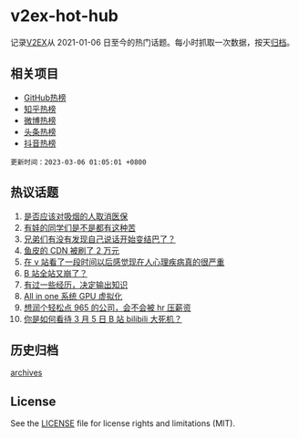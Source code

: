 # v2ex-hot-hub

 记录[V2EX](https://www.v2ex.com/)从 2021-01-06 日至今的热门话题。每小时抓取一次数据，按天[归档](archives)。
 
 ## 相关项目

- [GitHub热榜](https://github.com/snaildev/github-hot-hub)
- [知乎热榜](https://github.com/snaildev/zhihu-hot-hub)
- [微博热榜](https://github.com/snaildev/weibo-hot-hub)
- [头条热榜](https://github.com/snaildev/toutiao-hot-hub)
- [抖音热榜](https://github.com/snaildev/douyin-hot-hub)


 `更新时间：2023-03-06 01:05:01 +0800`

## 热议话题

1. [是否应该对吸烟的人取消医保](https://www.v2ex.com/t/921218)
1. [有娃的同学们是不是都有这种苦](https://www.v2ex.com/t/921211)
1. [兄弟们有没有发现自己说话开始变结巴了？](https://www.v2ex.com/t/921281)
1. [鱼皮的 CDN 被刷了 2 万元](https://www.v2ex.com/t/921318)
1. [在 v 站看了一段时间以后感觉现在人心理疾病真的很严重](https://www.v2ex.com/t/921271)
1. [B 站全站又崩了？](https://www.v2ex.com/t/921359)
1. [有过一些经历，决定输出知识](https://www.v2ex.com/t/921287)
1. [All in one 系统 GPU 虚拟化](https://www.v2ex.com/t/921243)
1. [想润个轻松点 965 的公司，会不会被 hr 压薪资](https://www.v2ex.com/t/921248)
1. [你是如何看待 3 月 5 日 B 站 bilibili 大死机？](https://www.v2ex.com/t/921368)

## 历史归档

[archives](archives)

## License

See the [LICENSE](LICENSE) file for license rights and limitations (MIT).
